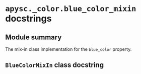 # `apysc._color.blue_color_mixin` docstrings

## Module summary

The mix-in class implementation for the `blue_color` property.

## `BlueColorMixIn` class docstring